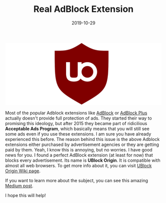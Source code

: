 ﻿---
layout: post
title:  "Real AdBlock Extension"
date:   2019-10-29
image: /images/adblock/1.png
---

![AdBlock](/images/adblock/1.png)

Most of the popular Adblock extensions like [AdBlock](https://getadblock.com) or [AdBlock Plus](https://adblockplus.org/) actually doesn't provide full protection of ads. They started their way to promising this ideology, but after 2015 they became part of ridicilious **Acceptable Ads Program**, which basically means that you will still see some ads even if you use these extensions. I am sure you have already experienced this before. The reason behind this issue is the above Adblock extensions either purchased by advertisement agencies or they are getting paid by them. Yeah, I know this is annoying, but no worries. I have good news for you. I found a perfect AdBlock extension (at least for now) that blocks every advertisement. Its name is **UBlock Origin**. It is compatible with almost all web browsers. To get more info about it, you can visit [UBlock Origin Wiki page](https://en.wikipedia.org/wiki/UBlock_Origin). 

If you want to learn more about the subject, you can see this amazing [Medium post](https://medium.com/@trybravery/please-stop-using-adblock-but-not-why-you-think-13280e76c8e7).

I hope this will help! 

